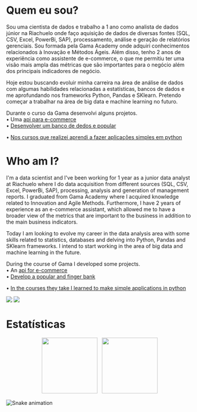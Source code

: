 # Quem eu sou?

Sou uma cientista de dados e trabalho a 1 ano como analista de dados júnior na Riachuelo onde faço aquisição de dados de diversas fontes (SQL, CSV, Excel, PowerBi, SAP), processamento, análise e geração de relatórios gerenciais. Sou formada pela Gama Academy onde adquiri conhecimentos relacionados à Inovação e Métodos Ágeis. Além disso, tenho 2 anos de experiência como assistente de e-commerce, o que me permitiu ter uma visão mais ampla das métricas que são importantes para o negócio além dos principais indicadores de negócio.

Hoje estou buscando evoluir minha carreira na área de análise de dados com algumas habilidades relacionadas a estatísticas, bancos de dados e me aprofundando nos frameworks Python, Pandas e SKlearn. Pretendo começar a trabalhar na área de big data e machine learning no futuro.

Durante o curso da Gama desenvolvi alguns projetos.<br>
• Uma <a href="https://github.com/srtakatsumi/API-ecom">api para e-commerce</a> <br>
• <a href="https://github.com/srtakatsumi/Gamma_Challenge">Desenvolver um banco de dedos e popular</a> <br>

• <a href="https://github.com/srtakatsumi/calculadora-Python">Nos cursos que realizei aprendi a fazer aplicações simples em python</a>


# Who am I?

I'm a data scientist and I've been working for 1 year as a junior data analyst at Riachuelo where I do data acquisition from different sources (SQL, CSV, Excel, PowerBi, SAP), processing, analysis and generation of management reports. I graduated from Gama Academy where I acquired knowledge related to Innovation and Agile Methods. Furthermore, I have 2 years of experience as an e-commerce assistant, which allowed me to have a broader view of the metrics that are important to the business in addition to the main business indicators.

Today I am looking to evolve my career in the data analysis area with some skills related to statistics, databases and delving into Python, Pandas and SKlearn frameworks. I intend to start working in the area of big data and machine learning in the future.


During the course of Gama I developed some projects. <br>
• An <a href="https://github.com/srtakatsumi/API-ecom"> api for e-commerce </a> <br>
• <a href="https://github.com/srtakatsumi/Gamma_Challenge"> Develop a popular and finger bank </a> <br>

• <a href="https://github.com/srtakatsumi/calculadora-Python"> In the courses they take I learned to make simple applications in python </a>

<div> 
  <a href = "mailto:vic.gabriella.c@gmail.com"><img src="https://img.shields.io/badge/gmail-0078D4?style=for-the-badge&logo=gmail&logoColor=white" target="_blank"></a>
  <a href="https://www.linkedin.com/in/victoriagcosta/" target="_blank"><img src="https://img.shields.io/badge/-LinkedIn-%230077B5?style=for-the-badge&logo=linkedin&logoColor=white" target="_blank"></a><br>
</div>

# Estatísticas


 <div  align="center">
 <a href="https://github.com/srtakatsumi"></a>
     <img height="150em" src="https://github-readme-stats.vercel.app/api?username=srtakatsumi&hide_border=true&show_icons=true&theme=nightowl&include_all_commits=true&count_private=true"/> &nbsp;
     <img height="150em" src="https://github-readme-stats.vercel.app/api/top-langs/?username=srtakatsumi&layout=compact&count_private=true&hide_border=true&theme=nightowl&show_icons=true">
</div>


<div>
 
  ![Snake animation](https://raw.githubusercontent.com/srtakatsumi/snk/output/github-contribution-grid-snake.svg)
 
</div>



